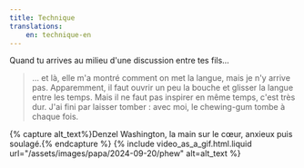 ```yaml
---
title: Technique
translations:
    en: technique-en
---
```


Quand tu arrives au milieu d'une discussion entre tes fils…

> … et là, elle m'a montré comment on met la langue, mais je n'y arrive pas. Apparemment, il faut ouvrir un peu la bouche et glisser la langue entre les temps. Mais il ne faut pas inspirer en même temps, c'est très dur. J'ai fini par laisser tomber : avec moi, le chewing-gum tombe à chaque fois.

{% capture alt_text%}Denzel Washington, la main sur le cœur, anxieux puis soulagé.{% endcapture %} {% include video_as_a_gif.html.liquid
url="/assets/images/papa/2024-09-20/phew"
alt=alt_text
%}
